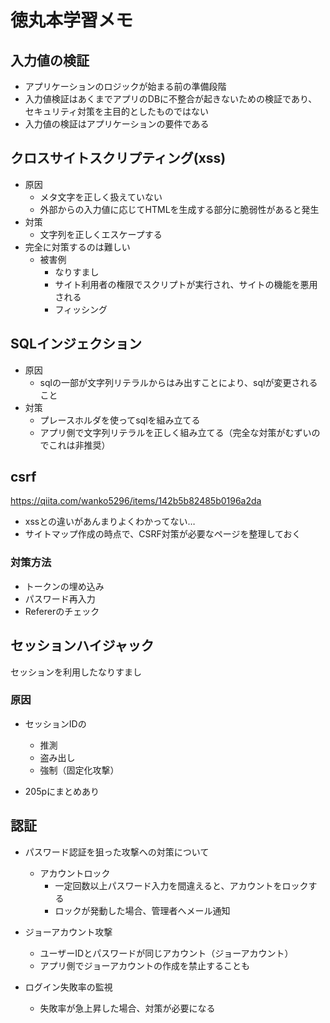 # 徳丸本学習メモ

## 入力値の検証
  - アプリケーションのロジックが始まる前の準備段階
  - 入力値検証はあくまでアプリのDBに不整合が起きないための検証であり、セキュリティ対策を主目的としたものではない
  - 入力値の検証はアプリケーションの要件である

## クロスサイトスクリプティング(xss)
  - 原因
    - メタ文字を正しく扱えていない
    - 外部からの入力値に応じてHTMLを生成する部分に脆弱性があると発生
  - 対策
    - 文字列を正しくエスケープする
  - 完全に対策するのは難しい
    - 被害例
      - なりすまし
      - サイト利用者の権限でスクリプトが実行され、サイトの機能を悪用される
      - フィッシング

## SQLインジェクション
- 原因
  - sqlの一部が文字列リテラルからはみ出すことにより、sqlが変更されること
- 対策
  - プレースホルダを使ってsqlを組み立てる
  - アプリ側で文字列リテラルを正しく組み立てる（完全な対策がむずいのでこれは非推奨）

## csrf

https://qiita.com/wanko5296/items/142b5b82485b0196a2da

- xssとの違いがあんまりよくわかってない…
- サイトマップ作成の時点で、CSRF対策が必要なページを整理しておく

### 対策方法

- トークンの埋め込み
- パスワード再入力
- Refererのチェック

## セッションハイジャック

セッションを利用したなりすまし

### 原因

- セッションIDの
  - 推測
  - 盗み出し
  - 強制（固定化攻撃）

- 205pにまとめあり

## 認証

- パスワード認証を狙った攻撃への対策について
  - アカウントロック
    - 一定回数以上パスワード入力を間違えると、アカウントをロックする
    - ロックが発動した場合、管理者へメール通知

- ジョーアカウント攻撃
  - ユーザーIDとパスワードが同じアカウント（ジョーアカウント）
  - アプリ側でジョーアカウントの作成を禁止することも

- ログイン失敗率の監視
  - 失敗率が急上昇した場合、対策が必要になる
